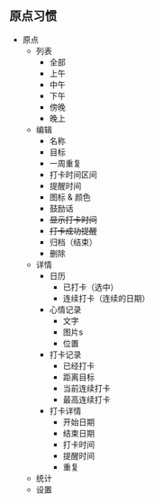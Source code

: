 ## 原点习惯

- 原点
	- 列表
		- 全部
		- 上午
		- 中午
		- 下午
		- 傍晚
		- 晚上
	- 编辑
		- 名称
		- 目标
		- 一周重复
		- 打卡时间区间
		- 提醒时间
		- 图标 & 颜色
		- 鼓励话
		- ~~显示打卡时间~~
		- ~~打卡成功提醒~~
		- 归档（结束）
		- 删除
	- 详情
		- 日历
			- 已打卡（选中）
			- 连续打卡（连续的日期）
		- 心情记录
			- 文字
			- 图片s
			- 位置
		- 打卡记录
			- 已经打卡
			- 距离目标
			- 当前连续打卡
			- 最高连续打卡
		- 打卡详情
			- 开始日期
			- 结束日期
			- 打卡时间
			- 提醒时间
			- 重复
	- 统计
	- 设置
